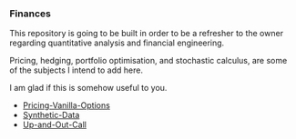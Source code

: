 ### Finances

This repository is going to be built in order to be a refresher to the owner regarding quantitative analysis and financial engineering.

Pricing, hedging, portfolio optimisation, and stochastic calculus, are some of the subjects I intend to add here.

I am glad if this is somehow useful to you.

- [Pricing-Vanilla-Options](https://github.com/CCardeliquio/Financial-Engineering/blob/main/Pricing-Vanilla-Options.ipynb)
- [Synthetic-Data](https://github.com/CCardeliquio/Financial-Engineering/blob/main/Synthetic-Data.ipynb)
- [Up-and-Out-Call](https://github.com/CCardeliquio/Financial-Engineering/blob/main/Up-and-Out-Call.ipynb)
